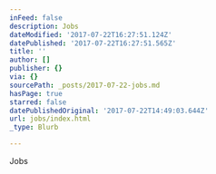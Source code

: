 ```yaml
---
inFeed: false
description: Jobs
dateModified: '2017-07-22T16:27:51.124Z'
datePublished: '2017-07-22T16:27:51.565Z'
title: ''
author: []
publisher: {}
via: {}
sourcePath: _posts/2017-07-22-jobs.md
hasPage: true
starred: false
datePublishedOriginal: '2017-07-22T14:49:03.644Z'
url: jobs/index.html
_type: Blurb

---
```

Jobs